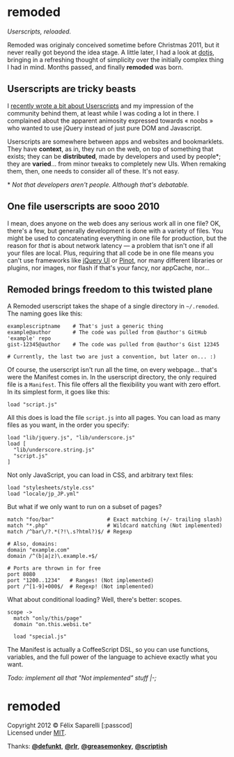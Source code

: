 remoded
=======

_Userscripts, reloaded._


Remoded was originaly conceived sometime before Christmas 2011, but it
never really got beyond the idea stage. A little later, I had a look at
[dotjs][0], bringing in a refreshing thought of simplicity over the initially
complex thing I had in mind. Months passed, and finally **remoded** was born.


## Userscripts are tricky beasts

I [recently wrote a bit about Userscripts][1] and my impression of the
community behind them, at least while I was coding a lot in there. I
complained about the apparent animosity expressed towards &laquo; noobs
&raquo; who wanted to use jQuery instead of just pure DOM and Javascript.

Userscripts are somewhere between apps and websites and bookmarklets.
They have **context**, as in, they run on the web, on top of something
that exists; they can be **distributed**, made by developers and used by
people\*; they are **varied**... from minor tweaks to completely new UIs.
When remaking them, then, one needs to consider all of these. It's not easy.

\* _Not that developers aren't people. Although that's debatable._


## One file userscripts are sooo 2010

I mean, does anyone on the web does any serious work all in one file? OK, there's
a few, but generally development is done with a variety of files. You might be
used to concatenating everything in one file for production, but the reason for
_that_ is about network latency &mdash; a problem that isn't one if all your
files are local. Plus, requiring that all code be in one file means you can't
use frameworks like [jQuery UI][2] or [Pinot][3], nor many different libraries
or plugins, nor images, nor flash if that's your fancy, nor appCache, nor...


## Remoded brings freedom to this twisted plane

A Remoded userscript takes the shape of a single directory in `~/.remoded`. The
naming goes like this:

```
examplescriptname    # That's just a generic thing
example@author       # The code was pulled from @author's GitHub 'example' repo
gist-12345@author    # The code was pulled from @author's Gist 12345

# Currently, the last two are just a convention, but later on... :) 
```


Of course, the userscript isn't run all the time, on every webpage... that's were
the Manifest comes in. In the userscript directory, the only required file is a
`Manifest`. This file offers all the flexibility you want with zero effort. In its
simplest form, it goes like this:

```
load "script.js"
```

All this does is load the file `script.js` into all pages. You can load as many
files as you want, in the order you specify:

```
load "lib/jquery.js", "lib/underscore.js"
load [
  "lib/underscore.string.js"
  "script.js"
]
```

Not only JavaScript, you can load in CSS, and arbitrary text files:

```
load "stylesheets/style.css"
load "locale/jp_JP.yml"
```

But what if we only want to run on a subset of pages?

```
match "foo/bar"                 # Exact matching (+/- trailing slash)
match "*.php"                   # Wildcard matching (Not implemented)
match /^bar\/?.*(?!\.s?html?)$/ # Regexp

# Also, domains:
domain "example.com"
domain /^(b|a|z)\.example.+$/

# Ports are thrown in for free
port 8080
port "1200..1234"   # Ranges! (Not implemented)
port /^[1-9]+000$/  # Regexp! (Not implemented)
```

What about conditional loading? Well, there's better: scopes.

```
scope ->
  match "only/this/page"
  domain "on.this.websi.te"
  
  load "special.js"
```

The Manifest is actually a CoffeeScript DSL, so you can use functions,
variables, and the full power of the language to achieve exactly what
you want.


_Todo: implement all that "Not implemented" stuff |-;_


remoded
=======

Copyright 2012 &copy; Félix Saparelli [:passcod]  
Licensed under [MIT](http://passcod.mit-license.org).

Thanks: **[@defunkt]**, **[@rlr]**, **[@greasemonkey]**, **[@scriptish]**

[0]: http://defunkt.io/dotjs/
[1]: http://checkthis.com/71v0
[2]: http://jqueryui.com/
[3]: https://github.com/ibdknox/pinot

[@defunkt]:      /defunkt
[@rlr]:          /rlr
[@greasemonkey]: /greasemonkey
[@scriptish]:    /scriptish
